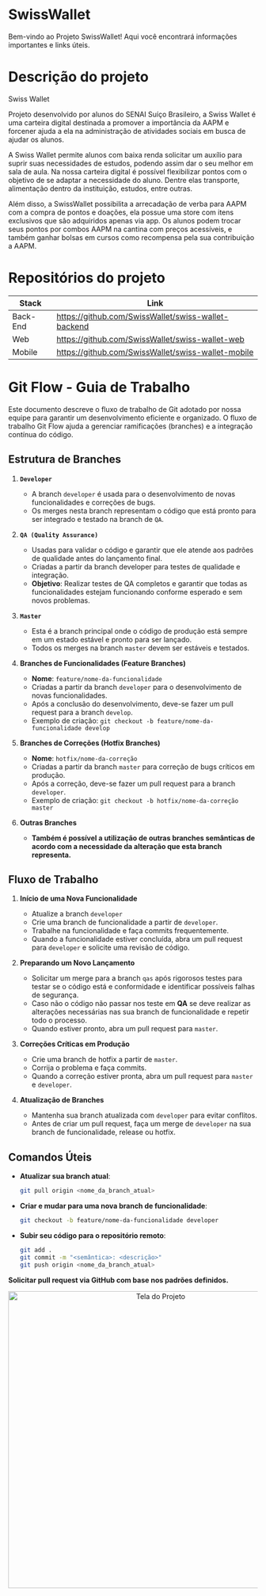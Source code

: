 # SwissWallet 
   
Bem-vindo ao Projeto SwissWallet! Aqui você encontrará informações importantes e links úteis.



# Descrição do projeto
Swiss Wallet

Projeto desenvolvido por alunos do SENAI Suíço Brasileiro, a Swiss Wallet é uma carteira digital destinada a promover a importância da AAPM e forcener ajuda a ela na administração de atividades sociais em busca de ajudar os alunos.

A Swiss Wallet permite alunos com baixa renda solicitar um auxílio para suprir suas necessidades de estudos, podendo assim dar o seu melhor em sala de aula. Na nossa carteira digital é possível flexibilizar pontos com o objetivo de se adaptar a necessidade do aluno. Dentre elas transporte, alimentação dentro da instituição, estudos, entre outras.

Além disso, a SwissWallet possibilita a arrecadação de verba para AAPM com a compra de pontos e doações, ela possue uma store com itens exclusivos que são adquiridos apenas via app. Os alunos podem trocar seus pontos por combos AAPM na cantina com preços acessíveis, e também ganhar bolsas em cursos como recompensa pela sua contribuição a AAPM.

# Repositórios do projeto 

| Stack               | Link                                      |
|--------------------|-------------------------------------------|
| Back-End    | https://github.com/SwissWallet/swiss-wallet-backend  |
| Web       | https://github.com/SwissWallet/swiss-wallet-web |
| Mobile  | https://github.com/SwissWallet/swiss-wallet-mobile |

# Git Flow - Guia de Trabalho

Este documento descreve o fluxo de trabalho de Git adotado por nossa equipe para garantir um desenvolvimento eficiente e organizado. O fluxo de trabalho Git Flow ajuda a gerenciar ramificações (branches) e a integração contínua do código.

## Estrutura de Branches

1. **`Developer`**
   - A branch `developer` é usada para o desenvolvimento de novas funcionalidades e correções de bugs.
   - Os merges nesta branch representam o código que está pronto para ser integrado e testado na branch de `QA`.

2. **`QA (Quality Assurance)`**
   - Usadas para validar o código e garantir que ele atende aos padrões de qualidade antes do lançamento final.
   - Criadas a partir da branch developer para testes de qualidade e integração.
   - **Objetivo**: Realizar testes de QA completos e garantir que todas as funcionalidades estejam funcionando conforme esperado e sem novos problemas.
  
4. **`Master`**
   - Esta é a branch principal onde o código de produção está sempre em um estado estável e pronto para ser lançado.
   - Todos os merges na branch `master` devem ser estáveis e testados.

3. **Branches de Funcionalidades (Feature Branches)**
   - **Nome**: `feature/nome-da-funcionalidade`
   - Criadas a partir da branch `developer` para o desenvolvimento de novas funcionalidades.
   - Após a conclusão do desenvolvimento, deve-se fazer um pull request para a branch `develop`.
   - Exemplo de criação: `git checkout -b feature/nome-da-funcionalidade develop`

4. **Branches de Correções (Hotfix Branches)**
   - **Nome**: `hotfix/nome-da-correção`
   - Criadas a partir da branch `master` para correção de bugs críticos em produção.
   - Após a correção, deve-se fazer um pull request para a branch `developer`.
   - Exemplo de criação: `git checkout -b hotfix/nome-da-correção master`

5. **Outras Branches**
   - **Também é possível a utilização de outras branches semânticas de acordo com a necessidade da alteração que esta branch representa.**

## Fluxo de Trabalho

1. **Início de uma Nova Funcionalidade**
   - Atualize a branch `developer`
   - Crie uma branch de funcionalidade a partir de `developer`.
   - Trabalhe na funcionalidade e faça commits frequentemente.
   - Quando a funcionalidade estiver concluída, abra um pull request para `developer` e solicite uma revisão de código.

3. **Preparando um Novo Lançamento**
   - Solicitar um merge para a branch `qas` após rigorosos testes para testar se o código está e conformidade e identificar possíveis falhas de segurança.
   - Caso não o código não passar nos teste em **QA** se deve realizar as alterações necessárias nas sua branch de funcionalidade e repetir todo o processo.
   - Quando estiver pronto, abra um pull request para `master`.

4. **Correções Críticas em Produção**
   - Crie uma branch de hotfix a partir de `master`.
   - Corrija o problema e faça commits.
   - Quando a correção estiver pronta, abra um pull request para `master` e `developer`.

5. **Atualização de Branches**
   - Mantenha sua branch atualizada com `developer` para evitar conflitos.
   - Antes de criar um pull request, faça um merge de `developer` na sua branch de funcionalidade, release ou hotfix.

## Comandos Úteis

- **Atualizar sua branch atual**:
  ```bash
  git pull origin <nome_da_branch_atual>

- **Criar e mudar para uma nova branch de funcionalidade**:
  ```bash
  git checkout -b feature/nome-da-funcionalidade developer

- **Subir seu código para o repositório remoto**:
  ```bash
  git add .
  git commit -m "<semântica>: <descrição>"
  git push origin <nome_da_branch_atual>

**Solicitar pull request via GitHub com base nos padrões definidos.**

<p align="center">
  <img src="docs/images/bordao.png" alt="Tela do Projeto" width="600" />
</p>
